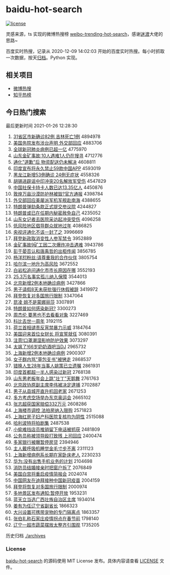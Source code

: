# baidu-hot-search

[![license](https://img.shields.io/github/license/Arrackisarookie/baidu-hot-search)](https://github.com/Arrackisarookie/baidu-hot-search/blob/master/LICENSE)

灵感来源，ts 实现的微博热搜榜 [weibo-trending-hot-search](https://github.com/justjavac/weibo-trending-hot-search)，感谢[迷渡](https://github.com/justjavac)大佬的思路~

百度实时热搜，记录从 2020-12-09 14:02:03 开始的百度实时热搜。每小时抓取一次数据，按天[归档](./archives)。Python 实现。

## 相关项目
+ [微博热搜](https://github.com/Arrackisarookie/weibo-hot-search)
+ [知乎热榜](https://github.com/Arrackisarookie/zhihu-top-search)

## 今日热门搜索

<!-- Rank Begin -->

最后更新时间 2021-01-26 12:28:30

1. [31省区市新确诊82例 吉林死亡1例](http://www.baidu.com/baidu?cl=3&tn=SE_baiduhomet8_jmjb7mjw&rsv_dl=fyb_top&fr=top1000&wd=31%CA%A1%C7%F8%CA%D0%D0%C2%C8%B7%D5%EF82%C0%FD%20%BC%AA%C1%D6%CB%C0%CD%F61%C0%FD) 4894978
1. [美国务院发布涉台声明 外交部回应](http://www.baidu.com/baidu?cl=3&tn=SE_baiduhomet8_jmjb7mjw&rsv_dl=fyb_top&fr=top1000&wd=%C3%C0%B9%FA%CE%F1%D4%BA%B7%A2%B2%BC%C9%E6%CC%A8%C9%F9%C3%F7%20%CD%E2%BD%BB%B2%BF%BB%D8%D3%A6) 4883706
1. [全球新冠肺炎病例已超一亿](http://www.baidu.com/baidu?cl=3&tn=SE_baiduhomet8_jmjb7mjw&rsv_dl=fyb_top&fr=top1000&wd=%C8%AB%C7%F2%D0%C2%B9%DA%B7%CE%D1%D7%B2%A1%C0%FD%D2%D1%B3%AC%D2%BB%D2%DA) 4775970
1. [山东金矿事故:10人遇难1人仍在搜寻](http://www.baidu.com/baidu?cl=3&tn=SE_baiduhomet8_jmjb7mjw&rsv_dl=fyb_top&fr=top1000&wd=%C9%BD%B6%AB%BD%F0%BF%F3%CA%C2%B9%CA%3A10%C8%CB%D3%F6%C4%D11%C8%CB%C8%D4%D4%DA%CB%D1%D1%B0) 4712776
1. [通化"道歉"后 物资配送仍未解决](http://www.baidu.com/baidu?cl=3&tn=SE_baiduhomet8_jmjb7mjw&rsv_dl=fyb_top&fr=top1000&wd=%CD%A8%BB%AF%22%B5%C0%C7%B8%22%BA%F3%20%CE%EF%D7%CA%C5%E4%CB%CD%C8%D4%CE%B4%BD%E2%BE%F6) 4608811
1. [印度宣布将永久禁止59款中国APP](http://www.baidu.com/baidu?cl=3&tn=SE_baiduhomet8_jmjb7mjw&rsv_dl=fyb_top&fr=top1000&wd=%D3%A1%B6%C8%D0%FB%B2%BC%BD%AB%D3%C0%BE%C3%BD%FB%D6%B959%BF%EE%D6%D0%B9%FAAPP) 4593019
1. [黑龙江新增53例确诊 24例无症状](http://www.baidu.com/baidu?cl=3&tn=SE_baiduhomet8_jmjb7mjw&rsv_dl=fyb_top&fr=top1000&wd=%BA%DA%C1%FA%BD%AD%D0%C2%D4%F653%C0%FD%C8%B7%D5%EF%2024%C0%FD%CE%DE%D6%A2%D7%B4) 4558326
1. [胡锡进辟谣中印冲突20名解放军受伤](http://www.baidu.com/baidu?cl=3&tn=SE_baiduhomet8_jmjb7mjw&rsv_dl=fyb_top&fr=top1000&wd=%BA%FA%CE%FD%BD%F8%B1%D9%D2%A5%D6%D0%D3%A1%B3%E5%CD%BB20%C3%FB%BD%E2%B7%C5%BE%FC%CA%DC%C9%CB) 4547829
1. [中国社保卡持卡人数已达13.35亿人](http://www.baidu.com/baidu?cl=3&tn=SE_baiduhomet8_jmjb7mjw&rsv_dl=fyb_top&fr=top1000&wd=%D6%D0%B9%FA%C9%E7%B1%A3%BF%A8%B3%D6%BF%A8%C8%CB%CA%FD%D2%D1%B4%EF13.35%D2%DA%C8%CB) 4450876
1. [敦煌万亩沙漠防护林被毁?官方通报](http://www.baidu.com/baidu?cl=3&tn=SE_baiduhomet8_jmjb7mjw&rsv_dl=fyb_top&fr=top1000&wd=%B6%D8%BB%CD%CD%F2%C4%B6%C9%B3%C4%AE%B7%C0%BB%A4%C1%D6%B1%BB%BB%D9%3F%B9%D9%B7%BD%CD%A8%B1%A8) 4398784
1. [外交部回应美屡派军机军舰赴南海](http://www.baidu.com/baidu?cl=3&tn=SE_baiduhomet8_jmjb7mjw&rsv_dl=fyb_top&fr=top1000&wd=%CD%E2%BD%BB%B2%BF%BB%D8%D3%A6%C3%C0%C2%C5%C5%C9%BE%FC%BB%FA%BE%FC%BD%A2%B8%B0%C4%CF%BA%A3) 4388655
1. [特朗普弹劾条款正式提交参议院](http://www.baidu.com/baidu?cl=3&tn=SE_baiduhomet8_jmjb7mjw&rsv_dl=fyb_top&fr=top1000&wd=%CC%D8%C0%CA%C6%D5%B5%AF%DB%C0%CC%F5%BF%EE%D5%FD%CA%BD%CC%E1%BD%BB%B2%CE%D2%E9%D4%BA) 4244827
1. [特朗普或已在任期内秘密赦免自己](http://www.baidu.com/baidu?cl=3&tn=SE_baiduhomet8_jmjb7mjw&rsv_dl=fyb_top&fr=top1000&wd=%CC%D8%C0%CA%C6%D5%BB%F2%D2%D1%D4%DA%C8%CE%C6%DA%C4%DA%C3%D8%C3%DC%C9%E2%C3%E2%D7%D4%BC%BA) 4235052
1. [山东女记者去医院采访起冲突受伤](http://www.baidu.com/baidu?cl=3&tn=SE_baiduhomet8_jmjb7mjw&rsv_dl=fyb_top&fr=top1000&wd=%C9%BD%B6%AB%C5%AE%BC%C7%D5%DF%C8%A5%D2%BD%D4%BA%B2%C9%B7%C3%C6%F0%B3%E5%CD%BB%CA%DC%C9%CB) 4096258
1. [低风险地区倡导群众就地过年](http://www.baidu.com/baidu?cl=3&tn=SE_baiduhomet8_jmjb7mjw&rsv_dl=fyb_top&fr=top1000&wd=%B5%CD%B7%E7%CF%D5%B5%D8%C7%F8%B3%AB%B5%BC%C8%BA%D6%DA%BE%CD%B5%D8%B9%FD%C4%EA) 4086825
1. [央视评通化不该一封了之](http://www.baidu.com/baidu?cl=3&tn=SE_baiduhomet8_jmjb7mjw&rsv_dl=fyb_top&fr=top1000&wd=%D1%EB%CA%D3%C6%C0%CD%A8%BB%AF%B2%BB%B8%C3%D2%BB%B7%E2%C1%CB%D6%AE) 3996669
1. [拜登新政取消变性人参军禁令](http://www.baidu.com/baidu?cl=3&tn=SE_baiduhomet8_jmjb7mjw&rsv_dl=fyb_top&fr=top1000&wd=%B0%DD%B5%C7%D0%C2%D5%FE%C8%A1%CF%FB%B1%E4%D0%D4%C8%CB%B2%CE%BE%FC%BD%FB%C1%EE) 3952889
1. [金矿事故9矿工因二次爆炸冲击遇难](http://www.baidu.com/baidu?cl=3&tn=SE_baiduhomet8_jmjb7mjw&rsv_dl=fyb_top&fr=top1000&wd=%BD%F0%BF%F3%CA%C2%B9%CA9%BF%F3%B9%A4%D2%F2%B6%FE%B4%CE%B1%AC%D5%A8%B3%E5%BB%F7%D3%F6%C4%D1) 3943786
1. [彭于晏否认和唐禹哲的出柜传闻](http://www.baidu.com/baidu?cl=3&tn=SE_baiduhomet8_jmjb7mjw&rsv_dl=fyb_top&fr=top1000&wd=%C5%ED%D3%DA%EA%CC%B7%F1%C8%CF%BA%CD%CC%C6%D3%ED%D5%DC%B5%C4%B3%F6%B9%F1%B4%AB%CE%C5) 3856785
1. [杨洋怼粉丝:请尊重我的合作伙伴](http://www.baidu.com/baidu?cl=3&tn=SE_baiduhomet8_jmjb7mjw&rsv_dl=fyb_top&fr=top1000&wd=%D1%EE%D1%F3%ED%A1%B7%DB%CB%BF%3A%C7%EB%D7%F0%D6%D8%CE%D2%B5%C4%BA%CF%D7%F7%BB%EF%B0%E9) 3805754
1. [哈尔滨一地升为高风险](http://www.baidu.com/baidu?cl=3&tn=SE_baiduhomet8_jmjb7mjw&rsv_dl=fyb_top&fr=top1000&wd=%B9%FE%B6%FB%B1%F5%D2%BB%B5%D8%C9%FD%CE%AA%B8%DF%B7%E7%CF%D5) 3672552
1. [白岩松追问通化市市长原因在哪](http://www.baidu.com/baidu?cl=3&tn=SE_baiduhomet8_jmjb7mjw&rsv_dl=fyb_top&fr=top1000&wd=%B0%D7%D1%D2%CB%C9%D7%B7%CE%CA%CD%A8%BB%AF%CA%D0%CA%D0%B3%A4%D4%AD%D2%F2%D4%DA%C4%C4) 3552193
1. [25.3万名事实孤儿纳入保障](http://www.baidu.com/baidu?cl=3&tn=SE_baiduhomet8_jmjb7mjw&rsv_dl=fyb_top&fr=top1000&wd=25.3%CD%F2%C3%FB%CA%C2%CA%B5%B9%C2%B6%F9%C4%C9%C8%EB%B1%A3%D5%CF) 3544013
1. [北京新增2例本地确诊病例](http://www.baidu.com/baidu?cl=3&tn=SE_baiduhomet8_jmjb7mjw&rsv_dl=fyb_top&fr=top1000&wd=%B1%B1%BE%A9%D0%C2%D4%F62%C0%FD%B1%BE%B5%D8%C8%B7%D5%EF%B2%A1%C0%FD) 3427866
1. [男子请假8天未获批强行休假被辞](http://www.baidu.com/baidu?cl=3&tn=SE_baiduhomet8_jmjb7mjw&rsv_dl=fyb_top&fr=top1000&wd=%C4%D0%D7%D3%C7%EB%BC%D98%CC%EC%CE%B4%BB%F1%C5%FA%C7%BF%D0%D0%D0%DD%BC%D9%B1%BB%B4%C7) 3419972
1. [拜登恢复对多国旅行限制](http://www.baidu.com/baidu?cl=3&tn=SE_baiduhomet8_jmjb7mjw&rsv_dl=fyb_top&fr=top1000&wd=%B0%DD%B5%C7%BB%D6%B8%B4%B6%D4%B6%E0%B9%FA%C2%C3%D0%D0%CF%DE%D6%C6) 3347064
1. [昆凌 姐不是蒙娜丽莎](http://www.baidu.com/baidu?cl=3&tn=SE_baiduhomet8_jmjb7mjw&rsv_dl=fyb_top&fr=top1000&wd=%C0%A5%C1%E8%20%BD%E3%B2%BB%CA%C7%C3%C9%C4%C8%C0%F6%C9%AF) 3307891
1. [特朗普如何感染新冠?](http://www.baidu.com/baidu?cl=3&tn=SE_baiduhomet8_jmjb7mjw&rsv_dl=fyb_top&fr=top1000&wd=%CC%D8%C0%CA%C6%D5%C8%E7%BA%CE%B8%D0%C8%BE%D0%C2%B9%DA%3F) 3300273
1. [周杰伦 要黑也不去看看对象](http://www.baidu.com/baidu?cl=3&tn=SE_baiduhomet8_jmjb7mjw&rsv_dl=fyb_top&fr=top1000&wd=%D6%DC%BD%DC%C2%D7%20%D2%AA%BA%DA%D2%B2%B2%BB%C8%A5%BF%B4%BF%B4%B6%D4%CF%F3) 3227469
1. [科比去世一周年](http://www.baidu.com/baidu?cl=3&tn=SE_baiduhomet8_jmjb7mjw&rsv_dl=fyb_top&fr=top1000&wd=%BF%C6%B1%C8%C8%A5%CA%C0%D2%BB%D6%DC%C4%EA) 3192115
1. [荷兰首相谴责反宵禁暴力示威](http://www.baidu.com/baidu?cl=3&tn=SE_baiduhomet8_jmjb7mjw&rsv_dl=fyb_top&fr=top1000&wd=%BA%C9%C0%BC%CA%D7%CF%E0%C7%B4%D4%F0%B7%B4%CF%FC%BD%FB%B1%A9%C1%A6%CA%BE%CD%FE) 3184764
1. [美国迎来首位女财长 将宣誓就任](http://www.baidu.com/baidu?cl=3&tn=SE_baiduhomet8_jmjb7mjw&rsv_dl=fyb_top&fr=top1000&wd=%C3%C0%B9%FA%D3%AD%C0%B4%CA%D7%CE%BB%C5%AE%B2%C6%B3%A4%20%BD%AB%D0%FB%CA%C4%BE%CD%C8%CE) 3080391
1. [注意!口罩潮湿影响防护效果](http://www.baidu.com/baidu?cl=3&tn=SE_baiduhomet8_jmjb7mjw&rsv_dl=fyb_top&fr=top1000&wd=%D7%A2%D2%E2%21%BF%DA%D5%D6%B3%B1%CA%AA%D3%B0%CF%EC%B7%C0%BB%A4%D0%A7%B9%FB) 3073297
1. [太飒了!66岁奶奶酒吧当DJ](http://www.baidu.com/baidu?cl=3&tn=SE_baiduhomet8_jmjb7mjw&rsv_dl=fyb_top&fr=top1000&wd=%CC%AB%EC%AA%C1%CB%2166%CB%EA%C4%CC%C4%CC%BE%C6%B0%C9%B5%B1DJ) 2965732
1. [上海新增2例本地确诊病例](http://www.baidu.com/baidu?cl=3&tn=SE_baiduhomet8_jmjb7mjw&rsv_dl=fyb_top&fr=top1000&wd=%C9%CF%BA%A3%D0%C2%D4%F62%C0%FD%B1%BE%B5%D8%C8%B7%D5%EF%B2%A1%C0%FD) 2900307
1. [女子群内骂"草包支书"被铐走](http://www.baidu.com/baidu?cl=3&tn=SE_baiduhomet8_jmjb7mjw&rsv_dl=fyb_top&fr=top1000&wd=%C5%AE%D7%D3%C8%BA%C4%DA%C2%EE%22%B2%DD%B0%FC%D6%A7%CA%E9%22%B1%BB%EE%ED%D7%DF) 2868537
1. [错换人生28年当事人姚策已立遗嘱](http://www.baidu.com/baidu?cl=3&tn=SE_baiduhomet8_jmjb7mjw&rsv_dl=fyb_top&fr=top1000&wd=%B4%ED%BB%BB%C8%CB%C9%FA28%C4%EA%B5%B1%CA%C2%C8%CB%D2%A6%B2%DF%D2%D1%C1%A2%D2%C5%D6%F6) 2861931
1. [印度首都超一半人感染过新冠](http://www.baidu.com/baidu?cl=3&tn=SE_baiduhomet8_jmjb7mjw&rsv_dl=fyb_top&fr=top1000&wd=%D3%A1%B6%C8%CA%D7%B6%BC%B3%AC%D2%BB%B0%EB%C8%CB%B8%D0%C8%BE%B9%FD%D0%C2%B9%DA) 2768138
1. [山东男老板年会上跳"壮丁"天鹅舞](http://www.baidu.com/baidu?cl=3&tn=SE_baiduhomet8_jmjb7mjw&rsv_dl=fyb_top&fr=top1000&wd=%C9%BD%B6%AB%C4%D0%C0%CF%B0%E5%C4%EA%BB%E1%C9%CF%CC%F8%22%D7%B3%B6%A1%22%CC%EC%B6%EC%CE%E8) 2761763
1. [北京政协原副主席李伟被决定逮捕](http://www.baidu.com/baidu?cl=3&tn=SE_baiduhomet8_jmjb7mjw&rsv_dl=fyb_top&fr=top1000&wd=%B1%B1%BE%A9%D5%FE%D0%AD%D4%AD%B8%B1%D6%F7%CF%AF%C0%EE%CE%B0%B1%BB%BE%F6%B6%A8%B4%FE%B2%B6) 2702887
1. [男子从县城开直升机回老家](http://www.baidu.com/baidu?cl=3&tn=SE_baiduhomet8_jmjb7mjw&rsv_dl=fyb_top&fr=top1000&wd=%C4%D0%D7%D3%B4%D3%CF%D8%B3%C7%BF%AA%D6%B1%C9%FD%BB%FA%BB%D8%C0%CF%BC%D2) 2671253
1. [多方考虑空场举办东京奥运会](http://www.baidu.com/baidu?cl=3&tn=SE_baiduhomet8_jmjb7mjw&rsv_dl=fyb_top&fr=top1000&wd=%B6%E0%B7%BD%BF%BC%C2%C7%BF%D5%B3%A1%BE%D9%B0%EC%B6%AB%BE%A9%B0%C2%D4%CB%BB%E1) 2665102
1. [张志超获国家赔偿332万元](http://www.baidu.com/baidu?cl=3&tn=SE_baiduhomet8_jmjb7mjw&rsv_dl=fyb_top&fr=top1000&wd=%D5%C5%D6%BE%B3%AC%BB%F1%B9%FA%BC%D2%C5%E2%B3%A5332%CD%F2%D4%AA) 2608286
1. [上海楼市调控 法拍房纳入限购](http://www.baidu.com/baidu?cl=3&tn=SE_baiduhomet8_jmjb7mjw&rsv_dl=fyb_top&fr=top1000&wd=%C9%CF%BA%A3%C2%A5%CA%D0%B5%F7%BF%D8%20%B7%A8%C5%C4%B7%BF%C4%C9%C8%EB%CF%DE%B9%BA) 2571823
1. [上海红房子妇产科医院复核均为阴性](http://www.baidu.com/baidu?cl=3&tn=SE_baiduhomet8_jmjb7mjw&rsv_dl=fyb_top&fr=top1000&wd=%C9%CF%BA%A3%BA%EC%B7%BF%D7%D3%B8%BE%B2%FA%BF%C6%D2%BD%D4%BA%B8%B4%BA%CB%BE%F9%CE%AA%D2%F5%D0%D4) 2515088
1. [哈利波特将拍剧集](http://www.baidu.com/baidu?cl=3&tn=SE_baiduhomet8_jmjb7mjw&rsv_dl=fyb_top&fr=top1000&wd=%B9%FE%C0%FB%B2%A8%CC%D8%BD%AB%C5%C4%BE%E7%BC%AF) 2487538
1. [小偷难挡店员推销留下电话被抓获](http://www.baidu.com/baidu?cl=3&tn=SE_baiduhomet8_jmjb7mjw&rsv_dl=fyb_top&fr=top1000&wd=%D0%A1%CD%B5%C4%D1%B5%B2%B5%EA%D4%B1%CD%C6%CF%FA%C1%F4%CF%C2%B5%E7%BB%B0%B1%BB%D7%A5%BB%F1) 2481809
1. [公务员称被领导殴打致残 上司回应](http://www.baidu.com/baidu?cl=3&tn=SE_baiduhomet8_jmjb7mjw&rsv_dl=fyb_top&fr=top1000&wd=%B9%AB%CE%F1%D4%B1%B3%C6%B1%BB%C1%EC%B5%BC%C5%B9%B4%F2%D6%C2%B2%D0%20%C9%CF%CB%BE%BB%D8%D3%A6) 2400474
1. [多家银行被曝暂停房贷](http://www.baidu.com/baidu?cl=3&tn=SE_baiduhomet8_jmjb7mjw&rsv_dl=fyb_top&fr=top1000&wd=%B6%E0%BC%D2%D2%F8%D0%D0%B1%BB%C6%D8%D4%DD%CD%A3%B7%BF%B4%FB) 2394946
1. [主人戴呼吸机睡觉金毛寸步不离](http://www.baidu.com/baidu?cl=3&tn=SE_baiduhomet8_jmjb7mjw&rsv_dl=fyb_top&fr=top1000&wd=%D6%F7%C8%CB%B4%F7%BA%F4%CE%FC%BB%FA%CB%AF%BE%F5%BD%F0%C3%AB%B4%E7%B2%BD%B2%BB%C0%EB) 2311123
1. [上海新增病例系长期在家卧床老人](http://www.baidu.com/baidu?cl=3&tn=SE_baiduhomet8_jmjb7mjw&rsv_dl=fyb_top&fr=top1000&wd=%C9%CF%BA%A3%D0%C2%D4%F6%B2%A1%C0%FD%CF%B5%B3%A4%C6%DA%D4%DA%BC%D2%CE%D4%B4%B2%C0%CF%C8%CB) 2230233
1. [华为:没有出售手机业务的计划](http://www.baidu.com/baidu?cl=3&tn=SE_baiduhomet8_jmjb7mjw&rsv_dl=fyb_top&fr=top1000&wd=%BB%AA%CE%AA%3A%C3%BB%D3%D0%B3%F6%CA%DB%CA%D6%BB%FA%D2%B5%CE%F1%B5%C4%BC%C6%BB%AE) 2104698
1. [消防员结婚接亲时把窗户拆了](http://www.baidu.com/baidu?cl=3&tn=SE_baiduhomet8_jmjb7mjw&rsv_dl=fyb_top&fr=top1000&wd=%CF%FB%B7%C0%D4%B1%BD%E1%BB%E9%BD%D3%C7%D7%CA%B1%B0%D1%B4%B0%BB%A7%B2%F0%C1%CB) 2076849
1. [美国白宫将重启疫情简报会](http://www.baidu.com/baidu?cl=3&tn=SE_baiduhomet8_jmjb7mjw&rsv_dl=fyb_top&fr=top1000&wd=%C3%C0%B9%FA%B0%D7%B9%AC%BD%AB%D6%D8%C6%F4%D2%DF%C7%E9%BC%F2%B1%A8%BB%E1) 2024074
1. [中国网友在迪拜接种中国新冠疫苗](http://www.baidu.com/baidu?cl=3&tn=SE_baiduhomet8_jmjb7mjw&rsv_dl=fyb_top&fr=top1000&wd=%D6%D0%B9%FA%CD%F8%D3%D1%D4%DA%B5%CF%B0%DD%BD%D3%D6%D6%D6%D0%B9%FA%D0%C2%B9%DA%D2%DF%C3%E7) 2004159
1. [拜登将恢复对多国旅行限制](http://www.baidu.com/baidu?cl=3&tn=SE_baiduhomet8_jmjb7mjw&rsv_dl=fyb_top&fr=top1000&wd=%B0%DD%B5%C7%BD%AB%BB%D6%B8%B4%B6%D4%B6%E0%B9%FA%C2%C3%D0%D0%CF%DE%D6%C6) 2000974
1. [多地景区发布通知:暂停开放](http://www.baidu.com/baidu?cl=3&tn=SE_baiduhomet8_jmjb7mjw&rsv_dl=fyb_top&fr=top1000&wd=%B6%E0%B5%D8%BE%B0%C7%F8%B7%A2%B2%BC%CD%A8%D6%AA%3A%D4%DD%CD%A3%BF%AA%B7%C5) 1953231
1. [蓝天立当选广西壮族自治区主席](http://www.baidu.com/baidu?cl=3&tn=SE_baiduhomet8_jmjb7mjw&rsv_dl=fyb_top&fr=top1000&wd=%C0%B6%CC%EC%C1%A2%B5%B1%D1%A1%B9%E3%CE%F7%D7%B3%D7%E5%D7%D4%D6%CE%C7%F8%D6%F7%CF%AF) 1934014
1. [姜有为任辽宁省副省长](http://www.baidu.com/baidu?cl=3&tn=SE_baiduhomet8_jmjb7mjw&rsv_dl=fyb_top&fr=top1000&wd=%BD%AA%D3%D0%CE%AA%C8%CE%C1%C9%C4%FE%CA%A1%B8%B1%CA%A1%B3%A4) 1866323
1. [大兴设置可携带宠物的专门隔离点](http://www.baidu.com/baidu?cl=3&tn=SE_baiduhomet8_jmjb7mjw&rsv_dl=fyb_top&fr=top1000&wd=%B4%F3%D0%CB%C9%E8%D6%C3%BF%C9%D0%AF%B4%F8%B3%E8%CE%EF%B5%C4%D7%A8%C3%C5%B8%F4%C0%EB%B5%E3) 1863357
1. [张伯礼称石家庄疫情拐点在春节前](http://www.baidu.com/baidu?cl=3&tn=SE_baiduhomet8_jmjb7mjw&rsv_dl=fyb_top&fr=top1000&wd=%D5%C5%B2%AE%C0%F1%B3%C6%CA%AF%BC%D2%D7%AF%D2%DF%C7%E9%B9%D5%B5%E3%D4%DA%B4%BA%BD%DA%C7%B0) 1798140
1. [辽宁一超市蔬菜摆放太整齐引围观](http://www.baidu.com/baidu?cl=3&tn=SE_baiduhomet8_jmjb7mjw&rsv_dl=fyb_top&fr=top1000&wd=%C1%C9%C4%FE%D2%BB%B3%AC%CA%D0%CA%DF%B2%CB%B0%DA%B7%C5%CC%AB%D5%FB%C6%EB%D2%FD%CE%A7%B9%DB) 1735205
<!-- Rank End -->

历史归档 [./archives](./archives)

### License

[baidu-hot-search](https://github.com/Arrackisarookie/baidu-hot-search) 的源码使用 MIT License 发布。具体内容请查看 [LICENSE](./LICENSE) 文件。
